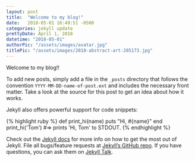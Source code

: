 ```yaml
---
layout: post
title:  "Welcome to my blog!"
date:   2018-05-01 16:49:51 -0500
categories: jekyll update
prettyDate: April 1, 2018
datetime: "2018-05-01"
authorPic: "/assets/images/avatar.jpg"
titlePic: "/assets/images/2018-abstract-art-285173.jpg"
---
```

Welcome to my blog!!

To add new posts, simply add a file in the `_posts` directory that follows the convention `YYYY-MM-DD-name-of-post.ext` and includes the necessary front matter. Take a look at the source for this post to get an idea about how it works.

Jekyll also offers powerful support for code snippets:

{% highlight ruby %}
def print_hi(name)
  puts "Hi, #{name}"
end
print_hi('Tom')
#=> prints 'Hi, Tom' to STDOUT.
{% endhighlight %}

Check out the [Jekyll docs][jekyll-docs] for more info on how to get the most out of Jekyll. File all bugs/feature requests at [Jekyll’s GitHub repo][jekyll-gh]. If you have questions, you can ask them on [Jekyll Talk][jekyll-talk].

[jekyll-docs]: https://jekyllrb.com/docs/home
[jekyll-gh]:   https://github.com/jekyll/jekyll
[jekyll-talk]: https://talk.jekyllrb.com/
